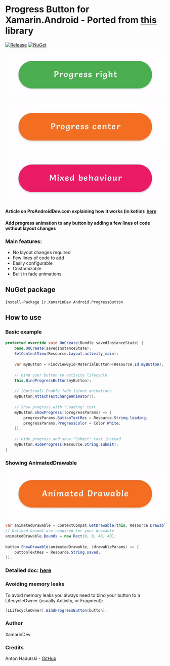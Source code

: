 # Progress Button for Xamarin.Android - Ported from [this](https://github.com/razir/ProgressButton) library
[![Release](https://img.shields.io/github/v/release/XamarinDeveloper/ProgressButton?color=FC0&display_name=tag&label=Release)](https://github.com/XamarinDeveloper/ProgressButton/releases)
[![NuGet](https://img.shields.io/nuget/v/Ir.XamarinDev.Android.ProgressButton?label=NuGet)](https://nuget.org/packages/Ir.XamarinDev.Android.ProgressButton/)

[![basic progress button example](https://raw.githubusercontent.com/XamarinDeveloper/ProgressButton/main/Assets/ProgressEnd.gif)](#)

[![progress cebter button example](https://raw.githubusercontent.com/XamarinDeveloper/ProgressButton/main/Assets/ProgressCenter.gif)](#)

[![mixed progress button example](https://raw.githubusercontent.com/XamarinDeveloper/ProgressButton/main/Assets/MixedBehaviour.gif)](#)

#### Article on ProAndroidDev.com explaining how it works (in kotlin): [here](https://proandroiddev.com/replace-progressdialog-with-a-progress-button-in-your-app-14ed1d50b44)


#### Add progress animation to any button by adding a few lines of code without layout changes

### Main features: 
  - No layout changes required
  - Few lines of code to add
  - Easily configurable
  - Customizable
  - Built in fade animations

## NuGet package 
```
Install-Package Ir.XamarinDev.Android.ProgressButton
```

## How to use

### Basic example

```C#
protected override void OnCreate(Bundle savedInstanceState) {
    base.OnCreate(savedInstanceState);
    SetContentView(Resource.Layout.activity_main);
    
    var myButton = FindViewById<MaterialButton>(Resource.Id.myButton);
    
    // bind your button to activity lifecycle
    this.BindProgressButton(myButton);

    // (Optional) Enable fade in/out animations 
    myButton.AttachTextChangeAnimator();

    // Show progress with "Loading" text
    myButton.ShowProgress((progressParams) => {
        progressParams.ButtonTextRes = Resource.String.loading;
        progressParams.ProgressColor = Color.White;
    });

    // Hide progress and show "Submit" text instead
    myButton.HideProgress(Resource.String.submit);
}
```

### Showing AnimatedDrawable

[![animated drawable button example](https://raw.githubusercontent.com/XamarinDeveloper/ProgressButton/main/Assets/AnimatedDrawable.gif)](#)

```C#
var animatedDrawable = ContextCompat.GetDrawable(this, Resource.Drawable.animated_check);
// Defined bounds are required for your drawable  
animatedDrawable.Bounds = new Rect(0, 0, 40, 40);
  
button.ShowDrawable(animatedDrawable, (drawableParams) => {
    buttonTextRes = Resource.String.saved;
});
```

### Detailed doc: [here](DetailedDoc.md)

### Avoiding memory leaks
To avoid memory leaks you always need to bind your button to a LifecycleOwner (usually Activity, or Fragment):

```C#
[ILifecycleOwner].BindProgressButton(button);
```

### Author
XamarinDev

### Credits
Anton Hadutski - [GitHub](https://github.com/razir)
